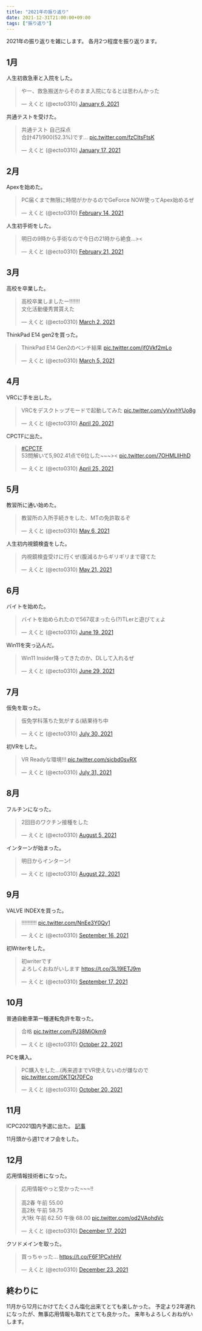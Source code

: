 ```yaml
---
title: "2021年の振り返り"
date: 2021-12-31T21:00:00+09:00
tags: ["振り返り"]
---
```


2021年の振り返りを雑にします。
各月2つ程度を振り返ります。

## 1月

人生初救急車と入院をした。
<blockquote class="twitter-tweet" data-theme="dark"><p lang="ja" dir="ltr">やー、救急搬送からそのまま入院になるとは思わんかった</p>&mdash; えくと (@ecto0310) <a href="https://twitter.com/ecto0310/status/1346782658290880512?ref_src=twsrc%5Etfw">January 6, 2021</a></blockquote>

共通テストを受けた。
<blockquote class="twitter-tweet" data-theme="dark"><p lang="ja" dir="ltr">共通テスト 自己採点<br>合計471/900(52.3%)です... <a href="https://t.co/fzCItsFtsK">pic.twitter.com/fzCItsFtsK</a></p>&mdash; えくと (@ecto0310) <a href="https://twitter.com/ecto0310/status/1350783111051661312?ref_src=twsrc%5Etfw">January 17, 2021</a></blockquote>

## 2月

Apexを始めた。
<blockquote class="twitter-tweet" data-theme="dark"><p lang="ja" dir="ltr">PC届くまで無限に時間がかかるのでGeForce NOW使ってApex始めるぜ</p>&mdash; えくと (@ecto0310) <a href="https://twitter.com/ecto0310/status/1360995553404882945?ref_src=twsrc%5Etfw">February 14, 2021</a></blockquote>

人生初手術をした。
<blockquote class="twitter-tweet" data-theme="dark"><p lang="ja" dir="ltr">明日の9時から手術なので今日の21時から絶食...&gt;&lt;</p>&mdash; えくと (@ecto0310) <a href="https://twitter.com/ecto0310/status/1363370636962226177?ref_src=twsrc%5Etfw">February 21, 2021</a></blockquote>

## 3月

高校を卒業した。
<blockquote class="twitter-tweet" data-theme="dark"><p lang="ja" dir="ltr">高校卒業しましたー!!!!!!!<br>文化活動優秀賞貰えた</p>&mdash; えくと (@ecto0310) <a href="https://twitter.com/ecto0310/status/1366583351163854850?ref_src=twsrc%5Etfw">March 2, 2021</a></blockquote>

ThinkPad E14 gen2を買った。
<blockquote class="twitter-tweet" data-theme="dark"><p lang="ja" dir="ltr">ThinkPad E14 Gen2のベンチ結果 <a href="https://t.co/jf0Vkf2mLo">pic.twitter.com/jf0Vkf2mLo</a></p>&mdash; えくと (@ecto0310) <a href="https://twitter.com/ecto0310/status/1367679293929578497?ref_src=twsrc%5Etfw">March 5, 2021</a></blockquote>

## 4月

VRCに手を出した。
<blockquote class="twitter-tweet" data-theme="dark"><p lang="ja" dir="ltr">VRCをデスクトップモードで起動してみた <a href="https://t.co/yVxvhYUo8g">pic.twitter.com/yVxvhYUo8g</a></p>&mdash; えくと (@ecto0310) <a href="https://twitter.com/ecto0310/status/1384493669219065856?ref_src=twsrc%5Etfw">April 20, 2021</a></blockquote>

CPCTFに出た。
<blockquote class="twitter-tweet" data-theme="dark"><p lang="ja" dir="ltr"><a href="https://twitter.com/hashtag/CPCTF?src=hash&amp;ref_src=twsrc%5Etfw">#CPCTF</a><br>53問解いて5,902.41点で6位した~~~&gt;&lt; <a href="https://t.co/7OHMLllHhD">pic.twitter.com/7OHMLllHhD</a></p>&mdash; えくと (@ecto0310) <a href="https://twitter.com/ecto0310/status/1386271408234254339?ref_src=twsrc%5Etfw">April 25, 2021</a></blockquote>

## 5月

教習所に通い始めた。
<blockquote class="twitter-tweet" data-theme="dark"><p lang="ja" dir="ltr">教習所の入所手続きをした、MTの免許取るぞ</p>&mdash; えくと (@ecto0310) <a href="https://twitter.com/ecto0310/status/1390206586899951616?ref_src=twsrc%5Etfw">May 6, 2021</a></blockquote>

人生初内視鏡検査をした。
<blockquote class="twitter-tweet" data-theme="dark"><p lang="ja" dir="ltr">内視鏡検査受けに行くぜ(腹減るからギリギリまで寝てた</p>&mdash; えくと (@ecto0310) <a href="https://twitter.com/ecto0310/status/1395619860990676993?ref_src=twsrc%5Etfw">May 21, 2021</a></blockquote>

## 6月

バイトを始めた。
<blockquote class="twitter-tweet" data-theme="dark"><p lang="ja" dir="ltr">バイトを始められたので567収まったら(?)TLerと遊びてぇよ</p>&mdash; えくと (@ecto0310) <a href="https://twitter.com/ecto0310/status/1406252567756099593?ref_src=twsrc%5Etfw">June 19, 2021</a></blockquote>

Win11を突っ込んだ。
<blockquote class="twitter-tweet" data-theme="dark"><p lang="ja" dir="ltr">Win11 Insider降ってきたのか、DLして入れるぜ</p>&mdash; えくと (@ecto0310) <a href="https://twitter.com/ecto0310/status/1409703985276063744?ref_src=twsrc%5Etfw">June 29, 2021</a></blockquote>

## 7月

仮免を取った。
<blockquote class="twitter-tweet" data-theme="dark"><p lang="ja" dir="ltr">仮免学科落ちた気がする(結果待ち中</p>&mdash; えくと (@ecto0310) <a href="https://twitter.com/ecto0310/status/1420969471225733124?ref_src=twsrc%5Etfw">July 30, 2021</a></blockquote>

初VRをした。
<blockquote class="twitter-tweet" data-theme="dark"><p lang="ja" dir="ltr">VR Readyな環境!!! <a href="https://t.co/sicbd0svRX">pic.twitter.com/sicbd0svRX</a></p>&mdash; えくと (@ecto0310) <a href="https://twitter.com/ecto0310/status/1421459471616802817?ref_src=twsrc%5Etfw">July 31, 2021</a></blockquote>

## 8月

フルチンになった。
<blockquote class="twitter-tweet" data-theme="dark"><p lang="ja" dir="ltr">2回目のワクチン接種をした</p>&mdash; えくと (@ecto0310) <a href="https://twitter.com/ecto0310/status/1423120282252836869?ref_src=twsrc%5Etfw">August 5, 2021</a></blockquote>

インターンが始まった。
<blockquote class="twitter-tweet" data-theme="dark"><p lang="ja" dir="ltr">明日からインターン!</p>&mdash; えくと (@ecto0310) <a href="https://twitter.com/ecto0310/status/1429433187055198209?ref_src=twsrc%5Etfw">August 22, 2021</a></blockquote>

## 9月

VALVE INDEXを買った。
<blockquote class="twitter-tweet" data-theme="dark"><p lang="und" dir="ltr">!!!!!!!!!! <a href="https://t.co/NnEe3Y0Qy1">pic.twitter.com/NnEe3Y0Qy1</a></p>&mdash; えくと (@ecto0310) <a href="https://twitter.com/ecto0310/status/1438529274613436416?ref_src=twsrc%5Etfw">September 16, 2021</a></blockquote>

初Writerをした。
<blockquote class="twitter-tweet" data-theme="dark"><p lang="ja" dir="ltr">初writerです<br>よろしくおねがいします <a href="https://t.co/3L19IETJ9m">https://t.co/3L19IETJ9m</a></p>&mdash; えくと (@ecto0310) <a href="https://twitter.com/ecto0310/status/1438842031560744960?ref_src=twsrc%5Etfw">September 17, 2021</a></blockquote>

## 10月

普通自動車第一種運転免許を取った。
<blockquote class="twitter-tweet" data-theme="dark"><p lang="ja" dir="ltr">合格 <a href="https://t.co/PJ38MiOkm9">pic.twitter.com/PJ38MiOkm9</a></p>&mdash; えくと (@ecto0310) <a href="https://twitter.com/ecto0310/status/1451378556202729484?ref_src=twsrc%5Etfw">October 22, 2021</a></blockquote>

PCを購入。
<blockquote class="twitter-tweet" data-theme="dark"><p lang="ja" dir="ltr">PC購入をした...(再来週までVR使えないのが嫌なので <a href="https://t.co/0KTQt70FCo">pic.twitter.com/0KTQt70FCo</a></p>&mdash; えくと (@ecto0310) <a href="https://twitter.com/ecto0310/status/1450659036551008258?ref_src=twsrc%5Etfw">October 20, 2021</a></blockquote>

## 11月

ICPC2021国内予選に出た。
[記事](https://blog.ecto0310.jp/posts/icpc2021_qual/)

11月頭から週1でオフ会をした。

## 12月

応用情報技術者になった。
<blockquote class="twitter-tweet" data-theme="dark"><p lang="ja" dir="ltr">応用情報やっと受かった~~~!!<br><br>高2春 午前 55.00<br>高2秋 午前 58.75<br>大1秋 午前 62.50 午後 68.00 <a href="https://t.co/od2VAohdVc">pic.twitter.com/od2VAohdVc</a></p>&mdash; えくと (@ecto0310) <a href="https://twitter.com/ecto0310/status/1471677565115170819?ref_src=twsrc%5Etfw">December 17, 2021</a></blockquote>

クソドメインを取った。
<blockquote class="twitter-tweet" data-theme="dark"><p lang="ja" dir="ltr">買っちゃった... <a href="https://t.co/F6F1PCxhHV">https://t.co/F6F1PCxhHV</a></p>&mdash; えくと (@ecto0310) <a href="https://twitter.com/ecto0310/status/1473870445502164992?ref_src=twsrc%5Etfw">December 23, 2021</a></blockquote>

## 終わりに

11月から12月にかけてたくさん塩化出来てとても楽しかった。
予定より2年遅れになったが、無事応用情報も取れてとても良かった。
来年もよろしくおねがいします。

<script src="https://platform.twitter.com/widgets.js" charset="utf-8"></script>
